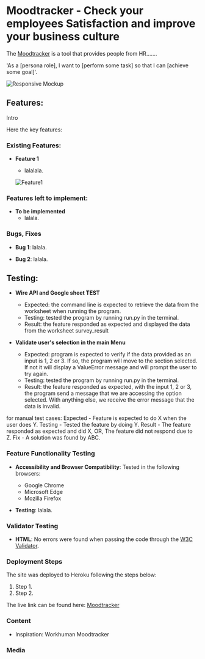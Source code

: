 # Moodtracker - Check your employees Satisfaction and improve your business culture

The [Moodtracker](https://sophiedufrane.github.io/PP2_Rock_Paper_Scissors_Lizard_Spock_Game/) is a tool that provides people from HR.......

'As a [persona role], I want to [perform some task] so that I can [achieve some goal]'. 

![Responsive Mockup](assets/media/rock_paper_scissors_mockup.png)

## Features:

Intro

Here the key features:

### Existing Features:

- **Feature 1**
  - lalalala.

  ![Feature1](assets/media/rock_paper_scissors_header.png)



### Features left to implement:

- **To be implemented**
  - lalala.


### Bugs, Fixes

- **Bug 1**: lalala.

- **Bug 2**: lalala.


## Testing:

- **Wire API and Google sheet TEST**
    - Expected: the command line is expected to retrieve the data from the worksheet when running the program.
    - Testing: tested the program by running run.py in the terminal.
    - Result: the feature responded as expected and displayed the data from the worksheet survey_result

- **Validate user's selection in the main Menu**
    - Expected: program is expected to verify if the data provided as an input is 1, 2 or 3. If so, the program will move to the section selected. If not it will display a ValueError message and will prompt the user to try again.
    - Testing: tested the program by running run.py in the terminal.
    - Result: the feature responded as expected, with the input 1, 2 or 3, the program send a message that we are accessing the option selected. With anything else, we receive the error message that the data is invalid.

for manual test cases: Expected - Feature is expected to do X when the user does Y. Testing - Tested the feature by doing Y. Result - The feature responded as expected and did X, OR, The feature did not respond due to Z. Fix - A solution was found by ABC.

### Feature Functionality Testing

- **Accessibility and Browser Compatibility**: Tested in the following browsers:
  - Google Chrome
  - Microsoft Edge
  - Mozilla Firefox

- **Testing**: lalala.


### Validator Testing

- **HTML**: No errors were found when passing the code through the [W3C Validator](https://validator.w3.org/).


### Deployment Steps

The site was deployed to Heroku following the steps below:

1. Step 1.
2. Step 2.


The live link can be found here: [Moodtracker](https://sophiedufrane.github.io/PP2_Rock_Paper_Scissors_Lizard_Spock_Game/)

### Content

- Inspiration: Workhuman Moodtracker
  
### Media